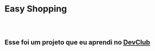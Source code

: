 <h1>Easy Shopping</h1>
<br>
<br>

<div>
<h2>Esse foi um projeto que eu aprendi no <a href="http://rodolfomori.com.br/devclub">DevClub</h2>
